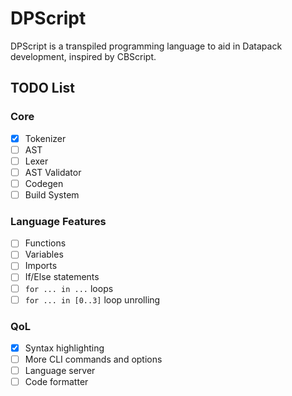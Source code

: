 # DPScript

DPScript is a transpiled programming language to aid in Datapack development,
inspired by CBScript.

## TODO List

### Core

- [x] Tokenizer
- [ ] AST
- [ ] Lexer
- [ ] AST Validator
- [ ] Codegen
- [ ] Build System

### Language Features

- [ ] Functions
- [ ] Variables
- [ ] Imports
- [ ] If/Else statements
- [ ] `for ... in ...` loops
- [ ] `for ... in [0..3]` loop unrolling

### QoL

- [x] Syntax highlighting
- [ ] More CLI commands and options
- [ ] Language server
- [ ] Code formatter
